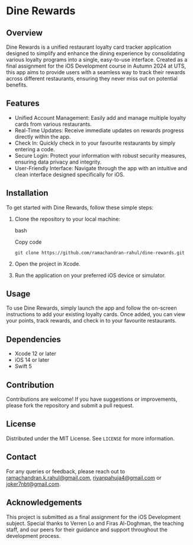 Dine Rewards
============

Overview
--------

Dine Rewards is a unified restaurant loyalty card tracker application designed to simplify and enhance the dining experience by consolidating various loyalty programs into a single, easy-to-use interface. Created as a final assignment for the iOS Development course in Autumn 2024 at UTS, this app aims to provide users with a seamless way to track their rewards across different restaurants, ensuring they never miss out on potential benefits.

Features
--------

-   Unified Account Management: Easily add and manage multiple loyalty cards from various restaurants.
-   Real-Time Updates: Receive immediate updates on rewards progress directly within the app.
-   Check In: Quickly check in to your favourite restaurants by simply entering a code. 
-   Secure Login: Protect your information with robust security measures, ensuring data privacy and integrity.
-   User-Friendly Interface: Navigate through the app with an intuitive and clean interface designed specifically for iOS.

Installation
------------

To get started with Dine Rewards, follow these simple steps:

1.  Clone the repository to your local machine:

    bash

    Copy code

    `git clone https://github.com/ramachandran-rahul/dine-rewards.git`

2.  Open the project in Xcode.
3.  Run the application on your preferred iOS device or simulator.

Usage
-----

To use Dine Rewards, simply launch the app and follow the on-screen instructions to add your existing loyalty cards. Once added, you can view your points, track rewards, and check in to your favourite restaurants.

Dependencies
------------

-   Xcode 12 or later
-   iOS 14 or later
-   Swift 5

Contribution
------------

Contributions are welcome! If you have suggestions or improvements, please fork the repository and submit a pull request.

License
-------

Distributed under the MIT License. See `LICENSE` for more information.

Contact
-------

For any queries or feedback, please reach out to <ramachandran.k.rahul@gmail.com>, <riyanpahuja4@gmail.com> or <joker7nbt@gmail.com>.

Acknowledgements
----------------

This project is submitted as a final assignment for the iOS Development subject. Special thanks to Verren Lo and Firas Al-Doghman, the teaching staff, and our peers for their guidance and support throughout the development process.

